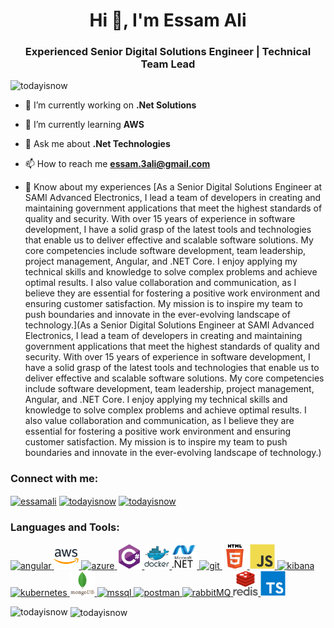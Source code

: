 <h1 align="center">Hi 👋, I'm Essam Ali</h1>
<h3 align="center">Experienced Senior Digital Solutions Engineer | Technical Team Lead</h3>

<p align="left"> <img src="https://komarev.com/ghpvc/?username=todayisnow&label=Profile%20views&color=0e75b6&style=flat" alt="todayisnow" /> </p>

- 🔭 I’m currently working on **.Net Solutions**

- 🌱 I’m currently learning **AWS**

- 💬 Ask me about **.Net Technologies**

- 📫 How to reach me **essam.3ali@gmail.com**

- 📄 Know about my experiences [As a Senior Digital Solutions Engineer at SAMI Advanced Electronics, I lead a team of developers in creating and maintaining government applications that meet the highest standards of quality and security. With over 15 years of experience in software development, I have a solid grasp of the latest tools and technologies that enable us to deliver effective and scalable software solutions. My core competencies include software development, team leadership, project management, Angular, and .NET Core. I enjoy applying my technical skills and knowledge to solve complex problems and achieve optimal results. I also value collaboration and communication, as I believe they are essential for fostering a positive work environment and ensuring customer satisfaction. My mission is to inspire my team to push boundaries and innovate in the ever-evolving landscape of technology.](As a Senior Digital Solutions Engineer at SAMI Advanced Electronics, I lead a team of developers in creating and maintaining government applications that meet the highest standards of quality and security. With over 15 years of experience in software development, I have a solid grasp of the latest tools and technologies that enable us to deliver effective and scalable software solutions. My core competencies include software development, team leadership, project management, Angular, and .NET Core. I enjoy applying my technical skills and knowledge to solve complex problems and achieve optimal results. I also value collaboration and communication, as I believe they are essential for fostering a positive work environment and ensuring customer satisfaction. My mission is to inspire my team to push boundaries and innovate in the ever-evolving landscape of technology.)

<h3 align="left">Connect with me:</h3>
<p align="left">
<a href="https://linkedin.com/in/essamali" target="blank"><img align="center" src="https://raw.githubusercontent.com/rahuldkjain/github-profile-readme-generator/master/src/images/icons/Social/linked-in-alt.svg" alt="essamali" height="30" width="40" /></a>
<a href="https://fb.com/todayisnow" target="blank"><img align="center" src="https://raw.githubusercontent.com/rahuldkjain/github-profile-readme-generator/master/src/images/icons/Social/facebook.svg" alt="todayisnow" height="30" width="40" /></a>
<a href="https://www.hackerrank.com/todayisnow" target="blank"><img align="center" src="https://raw.githubusercontent.com/rahuldkjain/github-profile-readme-generator/master/src/images/icons/Social/hackerrank.svg" alt="todayisnow" height="30" width="40" /></a>
</p>

<h3 align="left">Languages and Tools:</h3>
<p align="left"> <a href="https://angular.io" target="_blank" rel="noreferrer"> <img src="https://angular.io/assets/images/logos/angular/angular.svg" alt="angular" width="40" height="40"/> </a> <a href="https://aws.amazon.com" target="_blank" rel="noreferrer"> <img src="https://raw.githubusercontent.com/devicons/devicon/master/icons/amazonwebservices/amazonwebservices-original-wordmark.svg" alt="aws" width="40" height="40"/> </a> <a href="https://azure.microsoft.com/en-in/" target="_blank" rel="noreferrer"> <img src="https://www.vectorlogo.zone/logos/microsoft_azure/microsoft_azure-icon.svg" alt="azure" width="40" height="40"/> </a> <a href="https://www.w3schools.com/cs/" target="_blank" rel="noreferrer"> <img src="https://raw.githubusercontent.com/devicons/devicon/master/icons/csharp/csharp-original.svg" alt="csharp" width="40" height="40"/> </a> <a href="https://www.docker.com/" target="_blank" rel="noreferrer"> <img src="https://raw.githubusercontent.com/devicons/devicon/master/icons/docker/docker-original-wordmark.svg" alt="docker" width="40" height="40"/> </a> <a href="https://dotnet.microsoft.com/" target="_blank" rel="noreferrer"> <img src="https://raw.githubusercontent.com/devicons/devicon/master/icons/dot-net/dot-net-original-wordmark.svg" alt="dotnet" width="40" height="40"/> </a> <a href="https://git-scm.com/" target="_blank" rel="noreferrer"> <img src="https://www.vectorlogo.zone/logos/git-scm/git-scm-icon.svg" alt="git" width="40" height="40"/> </a> <a href="https://www.w3.org/html/" target="_blank" rel="noreferrer"> <img src="https://raw.githubusercontent.com/devicons/devicon/master/icons/html5/html5-original-wordmark.svg" alt="html5" width="40" height="40"/> </a> <a href="https://developer.mozilla.org/en-US/docs/Web/JavaScript" target="_blank" rel="noreferrer"> <img src="https://raw.githubusercontent.com/devicons/devicon/master/icons/javascript/javascript-original.svg" alt="javascript" width="40" height="40"/> </a> <a href="https://www.elastic.co/kibana" target="_blank" rel="noreferrer"> <img src="https://www.vectorlogo.zone/logos/elasticco_kibana/elasticco_kibana-icon.svg" alt="kibana" width="40" height="40"/> </a> <a href="https://kubernetes.io" target="_blank" rel="noreferrer"> <img src="https://www.vectorlogo.zone/logos/kubernetes/kubernetes-icon.svg" alt="kubernetes" width="40" height="40"/> </a> <a href="https://www.mongodb.com/" target="_blank" rel="noreferrer"> <img src="https://raw.githubusercontent.com/devicons/devicon/master/icons/mongodb/mongodb-original-wordmark.svg" alt="mongodb" width="40" height="40"/> </a> <a href="https://www.microsoft.com/en-us/sql-server" target="_blank" rel="noreferrer"> <img src="https://www.svgrepo.com/show/303229/microsoft-sql-server-logo.svg" alt="mssql" width="40" height="40"/> </a> <a href="https://postman.com" target="_blank" rel="noreferrer"> <img src="https://www.vectorlogo.zone/logos/getpostman/getpostman-icon.svg" alt="postman" width="40" height="40"/> </a> <a href="https://www.rabbitmq.com" target="_blank" rel="noreferrer"> <img src="https://www.vectorlogo.zone/logos/rabbitmq/rabbitmq-icon.svg" alt="rabbitMQ" width="40" height="40"/> </a> <a href="https://redis.io" target="_blank" rel="noreferrer"> <img src="https://raw.githubusercontent.com/devicons/devicon/master/icons/redis/redis-original-wordmark.svg" alt="redis" width="40" height="40"/> </a> <a href="https://www.typescriptlang.org/" target="_blank" rel="noreferrer"> <img src="https://raw.githubusercontent.com/devicons/devicon/master/icons/typescript/typescript-original.svg" alt="typescript" width="40" height="40"/> </a> </p>

<p><img align="left" src="https://github-readme-stats.vercel.app/api/top-langs?username=todayisnow&show_icons=true&locale=en&layout=compact" alt="todayisnow" /></p>

<p>&nbsp;<img align="center" src="https://github-readme-stats.vercel.app/api?username=todayisnow&show_icons=true&locale=en" alt="todayisnow" /></p>

